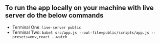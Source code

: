 ## To run the app locally on your machine with live server do the below commands
- Terminal One: `live-server public`
- Terminal Two: `babel src/app.js --out-file=public/scripts/app.js --presets=env,react --watch`